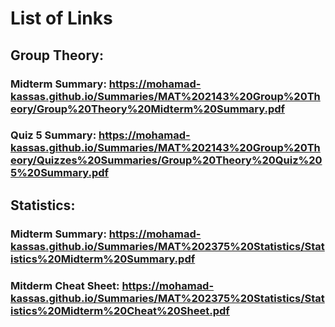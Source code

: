 # List of Links
## Group Theory:
### Midterm Summary: https://mohamad-kassas.github.io/Summaries/MAT%202143%20Group%20Theory/Group%20Theory%20Midterm%20Summary.pdf
### Quiz 5 Summary: https://mohamad-kassas.github.io/Summaries/MAT%202143%20Group%20Theory/Quizzes%20Summaries/Group%20Theory%20Quiz%205%20Summary.pdf

## Statistics:
### Midterm Summary: https://mohamad-kassas.github.io/Summaries/MAT%202375%20Statistics/Statistics%20Midterm%20Summary.pdf
### Mitderm Cheat Sheet: https://mohamad-kassas.github.io/Summaries/MAT%202375%20Statistics/Statistics%20Midterm%20Cheat%20Sheet.pdf
